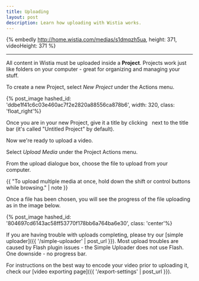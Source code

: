 ```yaml
---
title: Uploading
layout: post
description: Learn how uploading with Wistia works.
---
```


{% embedly http://home.wistia.com/medias/s1dmqzh5ua, height: 371, videoHeight: 371 %}

----

All content in Wistia must be uploaded inside a **Project**.
Projects work just like folders on your computer - great for organizing and
managing your stuff.

To create a new Project, select *New Project* under the
<span class="action_menu">Actions</span> menu.

{% post_image hashed_id: 'ddbe1f41c6c03e460ac7f2e2820a88556ca878b6', width: 320, class: 'float_right'%}

Once you are in your new Project, give it a title by clicking
<span class="edit_tag">&nbsp;</span> next to the title bar
(it's called "Untitled Project" by default).

Now we're ready to upload a video.

Select *Upload Media* under the
<span class="action_menu">Project Actions</span> menu.

From the upload dialogue box, choose the file to upload from your computer.

{{ "To upload multiple media at once, hold down the shift or control buttons while browsing." | note }}

Once a file has been chosen, you will see the progress of the file uploading
as in the image below.

{% post_image hashed_id: '804697cd6143ac58ff53770f178bb6a764ba6e30', class: 'center'%}

If you are having trouble with uploads completing, please try our
[simple uploader]({{ '/simple-uploader' | post_url }}). Most upload troubles
are caused by Flash plugin issues - the Simple Uploader does not use Flash. One
downside - no progress bar.

For instructions on the best way to encode your video prior to uploading it,
check our [video exporting page]({{ '/export-settings' | post_url }}).
